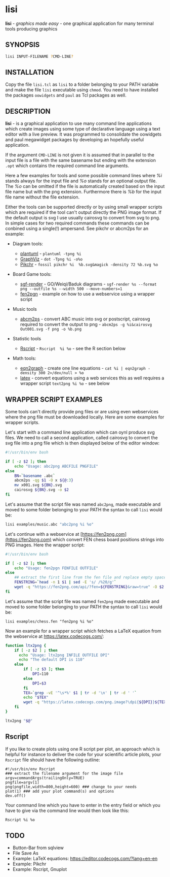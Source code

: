 # lisi

__lisi__ - _graphics made easy_ - one graphical application for many terminal tools producing graphics

## SYNOPSIS

```bash
lisi INPUT-FILENAME ?CMD-LINE?
```

## INSTALLATION

Copy the file `lisi.tcl` as `lisi` to a folder belonging to your PATH variable
and make the file `lisi`  executable using `chmod`. You need to have installed
the packages `oowidgets` and `paul` as Tcl packages as well.

## DESCRIPTION

__lisi__ - is a graphical  application to use many command line applications  which
create  images  using  some type of  declarative  language using a text editor
with a live preview.  It was programmed to consolidate  the oowidgets and paul
megawidget packages by developing an hopefully useful application.


If the argument  `CMD-LINE` is not given it is assumed that in parallel to the
input  file is a file with the same  basename  but ending  with the  extension
`.opt` which contains the required command line arguments.

Here a few  examples  for tools and some  possible  command  lines  where _%i_
stands always for the input file and _%o_ stands for an optional  output file.
The _%o_ can be  omitted  if the file is  automatically  created  based on the
input file name but with the png extension.  Furthermore there is _%b_ for the
input file name without the file extension.

Either the tools can be supported  directly or by using small wrapper  scripts
which are required if the tool can't output  directly the PNG image format. If
the default  output is svg I use usually  cairosvg to convert from svg to png.
In simple cases for two required commands these commands can be conbined using
a single(!) ampersand. See pikchr or abcm2ps for an example:

- Diagram tools:
    - [plantuml](https://plantuml.com) - `plantuml -tpng %i`
    - [GraphViz](https://graphviz.org) - `dot -Tpng %i -o%o`
    - [Pikchr](https://pikchr.org/)  - `fossil pikchr %i  %b.svg&magick -density 72 %b.svg %o`

- Board Game tools:
    - [sgf-render](https://github.com/julianandrews/sgf-render) - GO/Weiqi/Baduk diagrams - `sgf-render %s --format png --outfile %s --width 500 --move-numbers=1`
    - [fen2pgn](https://fen2png.com/) - example on how to use a webservice using a wrapper script

- Music tools
    - [abcm2ps](https://github.com/lewdlime/abcm2ps/) - convert ABC music into svg or postscript, cairosvg required to convert the output to png - `abcm2ps -g %i&cairosvg Out001.svg -f png -o %b.png`
- Statistic tools 
    -  [Rscript](https://www.r-project.org)  -  `Rscript  %i %o` - see  the  R
    section below
- Math tools:
    - [eqn2graph](https://www.man7.org/linux/man-pages//man1/eqn2graph.1.html) -
      create one line equations - `cat %i | eqn2graph -density 300 2>/dev/null > %o`
    -  [latex](https://editor.codecogs.com/)  - convert  equations using a web
    services this as well requires a wrapper script `text2png %i %o` - see below

## WRAPPER SCRIPT EXAMPLES

Some tools  can't  directly  provide  png files or are using even  webservices
where the png file must be  downloaded  locally.  Here are some  examples  for
wrapper    scripts.    

Let's start with a command line application  which can oynl produce svg files.
We need to call a second application, called cairosvg to convert the svg file into
a png file which is then displayed below of the editor window:

```bash
#!/usr/bin/env bash

if [ -z $2 ]; then
    echo "Usage: abc2png ABCFILE PNGFILE"
else
    BN=`basename .abc`
    abcm2ps -qg $1 -O x ${@:3}
    mv x001.svg ${BN}.svg
    cairosvg ${BN}.svg -o $2
fi
```

Let's  assume that the script file was named  `abc2png`,  made  executable  and
moved to some folder belonging to your PATH the syntax to call `lisi` would be:

```bash
lisi examples/music.abc "abc2png %i %o"
```


Let's    continue  with   a    webservice    at
[https://fen2png.com](https://fen2png.com)   which  convert  FEN  chess  board
positions strings into PNG images.  Here the wrapper script:

```bash
#!/usr/bin/env bash

if [ -z $2 ]; then
    echo "Usage: fen2pgn FENFILE OUTFILE"
else
    ## extract the first line from the fen file and replace empty spaces
    FENSTRING=`head -n 1 $1 | sed -E 's/ /%20/g'`
    wget -q "https://fen2png.com/api/?fen=${FENSTRING}&raw=true" -O $2
fi
```

Let's  assume that the script file was named  `fen2png`  made  executable  and
moved to some folder belonging to your PATH the syntax to call `lisi` would be:

```
lisi examples/chess.fen "fen2png %i %o"
```

Now an example for a wrapper  script which  fetches a LaTeX  equation from the
webservice at https://latex.codecogs.com/:

```bash
function ltx2png {
    if [ -z $2 ] ; then
      echo "Usage: ltx2png INFILE OUTFILE DPI"
      echo "The default DPI is 110"
    else
        if [ -z $3 ]; then
            DPI=110
        else
            DPI=$3
        fi
        TEX=`grep -vE '^\s*%' $1 | tr -d '\n' | tr -d ' '`
        echo "$TEX"
        wget -q "https://latex.codecogs.com/png.image?\dpi{${DPI}}${TEX}" -O $2
    fi
}

ltx2png "$@"
```

## Rscript

If you like to  create  plots  using one  R script  per plot, an  approach  which is
helpful for  instance to deliver the code for your  scientific  article  plots,
your `Rscript` file should have the following outline:

```{.r}
#!/usr/bin/env Rscript
### extract the filename argument for the image file
argv=commandArgs(trailingOnly=TRUE)
pngfile=argv[1]
png(pngfile,width=800,height=600) ### change to your needs
plot(1) ### add your plot command(s) and options
dev.off()
```

Your command line which you have to enter in the entry field or which you have
to give via the command line would then look like this:

```bash
Rscript %i %o
```

## TODO

- Button-Bar from sqlview
- File Save As
- Example: LaTeX equations: https://editor.codecogs.com/?lang=en-en
- Example: Pikchr
- Example: Rscript, Gnuplot
